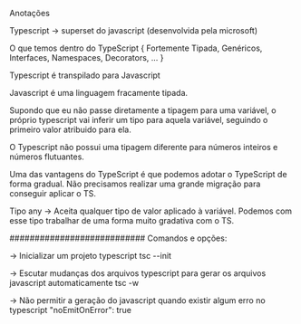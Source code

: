 <!-- TO DO: ajustar escrita do readme  -->

Anotações 

Typescript -> superset do javascript (desenvolvida pela microsoft)

O que temos dentro do TypeScript
{
    Fortemente Tipada,
    Genéricos,
    Interfaces,
    Namespaces,
    Decorators,
    ...
}

Typescript é transpilado para Javascript

Javascript é uma linguagem fracamente tipada.

Supondo que eu não passe diretamente a tipagem para uma variável, o próprio typescript vai inferir um tipo para aquela variável, seguindo o primeiro valor atribuido para ela.

O Typescript não possui uma tipagem diferente para números inteiros e números flutuantes.

Uma das vantagens do TypeScript é que podemos adotar o TypeScript de forma gradual. 
Não precisamos realizar uma grande migração para conseguir aplicar o TS.

Tipo any -> Aceita qualquer tipo de valor aplicado à variável.
Podemos com esse tipo trabalhar de uma forma muito gradativa com o TS.



###########################
Comandos e opções:

-> Inicializar um projeto typescript
tsc --init

-> Escutar mudanças dos arquivos typescript para gerar os arquivos javascript automaticamente
tsc -w

-> Não permitir a geração do javascript quando existir algum erro no typescript
"noEmitOnError": true